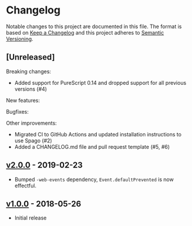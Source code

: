 # Changelog

Notable changes to this project are documented in this file. The format is based on [Keep a Changelog](https://keepachangelog.com/en/1.0.0/) and this project adheres to [Semantic Versioning](https://semver.org/spec/v2.0.0.html).

## [Unreleased]

Breaking changes:
- Added support for PureScript 0.14 and dropped support for all previous versions (#4)

New features:

Bugfixes:

Other improvements:
- Migrated CI to GitHub Actions and updated installation instructions to use Spago (#2)
- Added a CHANGELOG.md file and pull request template (#5, #6)

## [v2.0.0](https://github.com/purescript-web/purescript-web-clipboard/releases/tag/v2.0.0) - 2019-02-23

- Bumped `-web-events` dependency, `Event.defaultPrevented` is now effectful.

## [v1.0.0](https://github.com/purescript-web/purescript-web-clipboard/releases/tag/v1.0.0) - 2018-05-26

- Initial release
